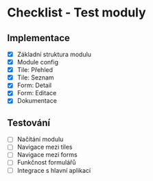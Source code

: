 # Checklist - Test moduly

## Implementace

- [x] Základní struktura modulu
- [x] Module config
- [x] Tile: Přehled
- [x] Tile: Seznam
- [x] Form: Detail
- [x] Form: Editace
- [x] Dokumentace

## Testování

- [ ] Načítání modulu
- [ ] Navigace mezi tiles
- [ ] Navigace mezi forms
- [ ] Funkčnost formulářů
- [ ] Integrace s hlavní aplikací
